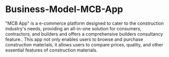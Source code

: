 # Business-Model-MCB-App
"MCB App" is a e-commerce platform designed to cater to the construction industry's needs, providing an all-in-one solution for consumers, contractors, and builders and offers a comprehensive builders consultancy feature.. This app not only enables users to browse and purchase construction materials, it allows users to compare prices, quality, and other essential features of construction materials.
